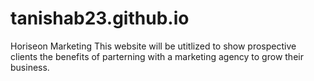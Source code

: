 # tanishab23.github.io
Horiseon Marketing
This website will be utitlized to show prospective clients the benefits of parterning with a marketing agency to grow their business. 

